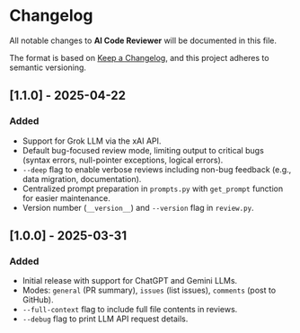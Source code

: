 # Changelog
All notable changes to **AI Code Reviewer** will be documented in this file.

The format is based on [Keep a Changelog](https://keepachangelog.com/en/1.0.0/), and this project adheres to semantic versioning.

## [1.1.0] - 2025-04-22
### Added
- Support for Grok LLM via the xAI API.
- Default bug-focused review mode, limiting output to critical bugs (syntax errors, null-pointer exceptions, logical errors).
- `--deep` flag to enable verbose reviews including non-bug feedback (e.g., data migration, documentation).
- Centralized prompt preparation in `prompts.py` with `get_prompt` function for easier maintenance.
- Version number (`__version__`) and `--version` flag in `review.py`.

## [1.0.0] - 2025-03-31
### Added
- Initial release with support for ChatGPT and Gemini LLMs.
- Modes: `general` (PR summary), `issues` (list issues), `comments` (post to GitHub).
- `--full-context` flag to include full file contents in reviews.
- `--debug` flag to print LLM API request details.


